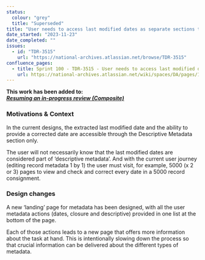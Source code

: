 ```yaml
---
status:
  colour: "grey"
  title: "Superseded"
title: "User needs to access last modified dates as separate sections to closure and descriptive metadata"
date_started: "2023-11-23"
date_completed: ""
issues:
  - id: "TDR-3515"
    url: "https://national-archives.atlassian.net/browse/TDR-3515"
confluence_pages:
  - title: Sprint 100 - TDR-3515 - User needs to access last modified dates as separate sections to closure and descriptive metadata
    url: https://national-archives.atlassian.net/wiki/spaces/DA/pages/199524371/Sprint+100+-+TDR-3515+-+User+needs+to+access+Closure+Descriptive+and+Dates+metadata+as+separate+section
---
```


**This work has been added to:<br>
 _[Resuming an in-progress review (Composite)]()_**

### Motivations & Context

In the current designs, the extracted last modified date and the ability to provide a corrected date are accessible through the Descriptive Metadata section only.

The user will not necessarily know that the last modified dates are considered part of ‘descriptive metadata’. And with the current user journey (editing record metadata 1 by 1) the user must visit, for example, 5000 (x 2 or 3) pages to view and check and correct every date in a 5000 record consignment.

### Design changes

A new ‘landing’ page for metadata has been designed, with all the user metadata actions (dates, closure and descriptive) provided in one list at the bottom of the page.

Each of those actions leads to a new page that offers more information about the task at hand. This is intentionally slowing down the process so that crucial information can be delivered about the different types of metadata.
